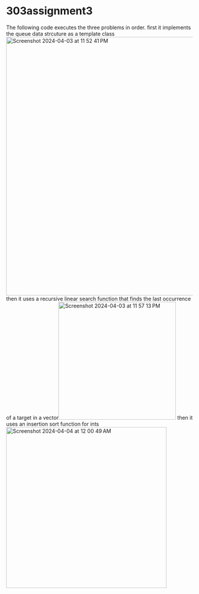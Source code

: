 # 303assignment3
The following code executes the three problems in order. first it implements the queue data strcuture as a template class <img width="696" alt="Screenshot 2024-04-03 at 11 52 41 PM" src="https://github.com/madelinebro/303assignment3/assets/143641127/af0fbf84-5b52-4be1-95c8-b189968e864f">
then it uses a recursive linear search function that finds the last occurrence of a target in a vector<img width="317" alt="Screenshot 2024-04-03 at 11 57 13 PM" src="https://github.com/madelinebro/303assignment3/assets/143641127/0065bd08-1f68-4cb6-987f-d89d529a375f">
then it uses an insertion sort function for ints<img width="433" alt="Screenshot 2024-04-04 at 12 00 49 AM" src="https://github.com/madelinebro/303assignment3/assets/143641127/b6af7b7c-408f-4ba4-a4b5-3477635f2b9a">
